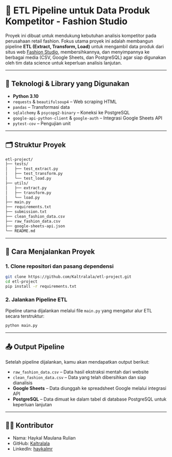 # 🧵 ETL Pipeline untuk Data Produk Kompetitor - Fashion Studio

Proyek ini dibuat untuk mendukung kebutuhan analisis kompetitor pada perusahaan retail fashion. Fokus utama proyek ini adalah membangun pipeline **ETL (Extract, Transform, Load)** untuk mengambil data produk dari situs web [Fashion Studio](https://fashion-studio.dicoding.dev), membersihkannya, dan menyimpannya ke berbagai media (CSV, Google Sheets, dan PostgreSQL) agar siap digunakan oleh tim data science untuk keperluan analisis lanjutan.

---

## 🔧 Teknologi & Library yang Digunakan

- **Python 3.10**
- `requests` & `beautifulsoup4` – Web scraping HTML
- `pandas` – Transformasi data
- `sqlalchemy` & `psycopg2-binary` – Koneksi ke PostgreSQL
- `google-api-python-client` & `google-auth` – Integrasi Google Sheets API
- `pytest-cov` – Pengujian unit

---

## 🗂️ Struktur Proyek

```bash
etl-project/
├── tests/
│   ├── test_extract.py
│   ├── test_transform.py
│   └── test_load.py
├── utils/
│   ├── extract.py
│   ├── transform.py
│   └── load.py
├── main.py
├── requirements.txt
├── submission.txt
├── clean_fashion_data.csv
├── raw_fashion_data.csv
├── google-sheets-api.json
└── README.md
```
---

## 🚀 Cara Menjalankan Proyek

### 1. Clone repositori dan pasang dependensi
```bash
git clone https://github.com/Kaltralala/etl-project.git
cd etl-project
pip install -r requirements.txt
```

### 2. Jalankan Pipeline ETL
Pipeline utama dijalankan melalui file `main.py` yang mengatur alur ETL secara terstruktur:
```bash
python main.py
```
---

## 📤 Output Pipeline

Setelah pipeline dijalankan, kamu akan mendapatkan output berikut:

- `raw_fashion_data.csv` – Data hasil ekstraksi mentah dari website
- `clean_fashion_data.csv` – Data yang telah dibersihkan dan siap dianalisis
- **Google Sheets** – Data diunggah ke spreadsheet Google melalui integrasi API
- **PostgreSQL** – Data dimuat ke dalam tabel di database PostgreSQL untuk keperluan lanjutan

---

## 🧑‍💻 Kontributor
- Nama: Haykal Maulana Rulian
- GitHub: [Kaltralala](https://github.com/Kaltralala)
- LinkedIn: [haykalmr](https://www.linkedin.com/in/haykalmr/)